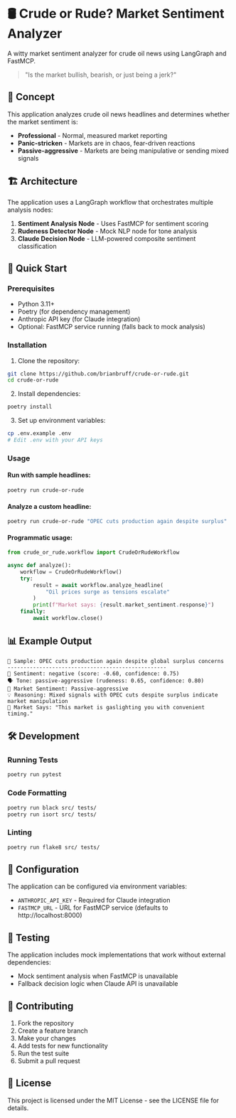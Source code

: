 # 🛢️ Crude or Rude? Market Sentiment Analyzer

A witty market sentiment analyzer for crude oil news using LangGraph and FastMCP.

> "Is the market bullish, bearish, or just being a jerk?"

## 🧠 Concept

This application analyzes crude oil news headlines and determines whether the market sentiment is:
- **Professional** - Normal, measured market reporting
- **Panic-stricken** - Markets are in chaos, fear-driven reactions  
- **Passive-aggressive** - Markets are being manipulative or sending mixed signals

## 🏗️ Architecture

The application uses a LangGraph workflow that orchestrates multiple analysis nodes:

1. **Sentiment Analysis Node** - Uses FastMCP for sentiment scoring
2. **Rudeness Detector Node** - Mock NLP node for tone analysis
3. **Claude Decision Node** - LLM-powered composite sentiment classification

## 🚀 Quick Start

### Prerequisites

- Python 3.11+
- Poetry (for dependency management)
- Anthropic API key (for Claude integration)
- Optional: FastMCP service running (falls back to mock analysis)

### Installation

1. Clone the repository:
```bash
git clone https://github.com/brianbruff/crude-or-rude.git
cd crude-or-rude
```

2. Install dependencies:
```bash
poetry install
```

3. Set up environment variables:
```bash
cp .env.example .env
# Edit .env with your API keys
```

### Usage

#### Run with sample headlines:
```bash
poetry run crude-or-rude
```

#### Analyze a custom headline:
```bash
poetry run crude-or-rude "OPEC cuts production again despite surplus"
```

#### Programmatic usage:
```python
from crude_or_rude.workflow import CrudeOrRudeWorkflow

async def analyze():
    workflow = CrudeOrRudeWorkflow()
    try:
        result = await workflow.analyze_headline(
            "Oil prices surge as tensions escalate"
        )
        print(f"Market says: {result.market_sentiment.response}")
    finally:
        await workflow.close()
```

## 📊 Example Output

```
📰 Sample: OPEC cuts production again despite global surplus concerns
--------------------------------------------------
💭 Sentiment: negative (score: -0.60, confidence: 0.75)
🗣️ Tone: passive-aggressive (rudeness: 0.65, confidence: 0.80)  
🎯 Market Sentiment: Passive-aggressive
💡 Reasoning: Mixed signals with OPEC cuts despite surplus indicate market manipulation
🤡 Market Says: "This market is gaslighting you with convenient timing."
```

## 🛠️ Development

### Running Tests
```bash
poetry run pytest
```

### Code Formatting
```bash
poetry run black src/ tests/
poetry run isort src/ tests/
```

### Linting
```bash
poetry run flake8 src/ tests/
```

## 🔧 Configuration

The application can be configured via environment variables:

- `ANTHROPIC_API_KEY` - Required for Claude integration
- `FASTMCP_URL` - URL for FastMCP service (defaults to http://localhost:8000)

## 🧪 Testing

The application includes mock implementations that work without external dependencies:
- Mock sentiment analysis when FastMCP is unavailable
- Fallback decision logic when Claude API is unavailable

## 🤝 Contributing

1. Fork the repository
2. Create a feature branch
3. Make your changes
4. Add tests for new functionality
5. Run the test suite
6. Submit a pull request

## 📝 License

This project is licensed under the MIT License - see the LICENSE file for details.
